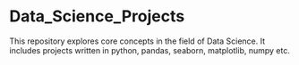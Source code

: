 # Data_Science_Projects
 This repository explores core concepts in the field of Data Science. It includes projects written in python, pandas, seaborn, matplotlib, numpy etc.
